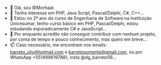 - 👋 Olá, sou @Morhaat.
- 👀 Tenho interesse em PHP, Java Script, Pascal/Delphi, C#, C++...
- 🌱 Estou no 2º ano do curso de Engenharia de Software na instituição Unicesumar, tenho curso básico em PHP, Pascal/Delphi, estou estudando esporadicamente C# e JavaScript...
- 💞️ Por enquanto acredito não conseguir contribuir com nenhum projeto, por conta de tempo e pouco conhecimento, mas quero em breve...
- 📫 Caso necessário, me encontram nos emails: barreto_oliv@hotmail.com e barretosomente@gmail.com, ou por WhatsApp +5514996197881, insta @dg_barreto56...
